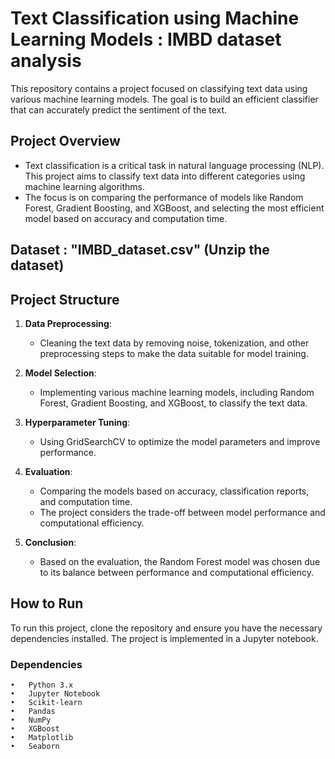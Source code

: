 # Text Classification using Machine Learning Models : IMBD dataset analysis

This repository contains a project focused on classifying text data using various machine learning models. The goal is to build an efficient classifier that can accurately predict the sentiment of the text.

## Project Overview

- Text classification is a critical task in natural language processing (NLP). This project aims to classify text data into different categories using machine learning algorithms. 
- The focus is on comparing the performance of models like Random Forest, Gradient Boosting, and XGBoost, and selecting the most efficient model based on accuracy and computation time.

## Dataset : "IMBD_dataset.csv" (Unzip the dataset)

## Project Structure

1. **Data Preprocessing**:
   - Cleaning the text data by removing noise, tokenization, and other preprocessing steps to make the data suitable for model training.

2. **Model Selection**:
   - Implementing various machine learning models, including Random Forest, Gradient Boosting, and XGBoost, to classify the text data.

3. **Hyperparameter Tuning**:
   - Using GridSearchCV to optimize the model parameters and improve performance.

4. **Evaluation**:
   - Comparing the models based on accuracy, classification reports, and computation time. 
   - The project considers the trade-off between model performance and computational efficiency.

5. **Conclusion**:
   - Based on the evaluation, the Random Forest model was chosen due to its balance between performance and computational efficiency.

## How to Run

To run this project, clone the repository and ensure you have the necessary dependencies installed. The project is implemented in a Jupyter notebook.

### Dependencies

	•	Python 3.x
	•	Jupyter Notebook
	•	Scikit-learn
	•	Pandas
	•	NumPy
	•	XGBoost
	•	Matplotlib
	•	Seaborn
